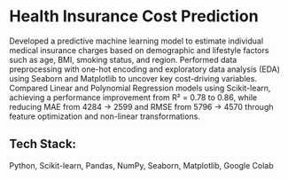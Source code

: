 # Health Insurance Cost Prediction

Developed a predictive machine learning model to estimate individual medical insurance charges based on demographic and lifestyle factors such as age, BMI, smoking status, and region. Performed data preprocessing with one-hot encoding and exploratory data analysis (EDA) using Seaborn and Matplotlib to uncover key cost-driving variables. Compared Linear and Polynomial Regression models using Scikit-learn, achieving a performance improvement from R² = 0.78 to 0.86, while reducing MAE from 4284 → 2599 and RMSE from 5796 → 4570 through feature optimization and non-linear transformations.

## Tech Stack: 
Python, Scikit-learn, Pandas, NumPy, Seaborn, Matplotlib, Google Colab
